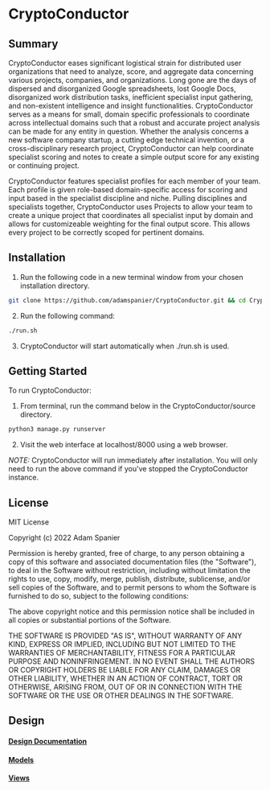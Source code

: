 # CryptoConductor

## Summary
CryptoConductor eases significant logistical strain for distributed user organizations that need to analyze, score, and aggregate data concerning various projects, companies, and organizations. Long gone are the days of dispersed and disorganized Google spreadsheets, lost Google Docs, disorganized work distribution tasks, inefficient specialist input gathering, and non-existent intelligence and insight functionalities. CryptoConductor serves as a means for small, domain specific professionals to coordinate across intellectual domains such that a robust and accurate project analysis can be made for any entity in question. Whether the analysis concerns a new software company startup, a cutting edge technical invention, or a cross-disciplinary research project, CryptoConductor can help coordinate specialist scoring and notes to create a simple output score for any existing or continuing project.

CryptoConductor features specialist profiles for each member of your team. Each profile is given role-based domain-specific access for scoring and input based in the specialist discipline and niche. Pulling disciplines and specialists together, CryptoConductor uses Projects to allow your team to create a unique project that coordinates all specialist input by domain and allows for customizeable weighting for the final output score. This allows every project to be correctly scoped for pertinent domains.

## Installation

1. Run the following code in a new terminal window from your chosen installation directory.
```bash
git clone https://github.com/adamspanier/CryptoConductor.git && cd CryptoConductor
```
2. Run the following command:
```bash
./run.sh
```
3. CryptoConductor will start automatically when ./run.sh is used.

## Getting Started
To run CryptoConductor: 

1. From terminal, run the command below in the CryptoConductor/source directory.
```bash
python3 manage.py runserver 
```

2. Visit the web interface at localhost/8000 using a web browser.

_NOTE:_ CryptoConductor will run immediately after installation. You will only need to run the above command if you've stopped the CryptoConductor instance. 

## License
MIT License

Copyright (c) 2022 Adam Spanier

Permission is hereby granted, free of charge, to any person obtaining a copy
of this software and associated documentation files (the "Software"), to deal
in the Software without restriction, including without limitation the rights
to use, copy, modify, merge, publish, distribute, sublicense, and/or sell
copies of the Software, and to permit persons to whom the Software is
furnished to do so, subject to the following conditions:

The above copyright notice and this permission notice shall be included in all
copies or substantial portions of the Software.

THE SOFTWARE IS PROVIDED "AS IS", WITHOUT WARRANTY OF ANY KIND, EXPRESS OR
IMPLIED, INCLUDING BUT NOT LIMITED TO THE WARRANTIES OF MERCHANTABILITY,
FITNESS FOR A PARTICULAR PURPOSE AND NONINFRINGEMENT. IN NO EVENT SHALL THE
AUTHORS OR COPYRIGHT HOLDERS BE LIABLE FOR ANY CLAIM, DAMAGES OR OTHER
LIABILITY, WHETHER IN AN ACTION OF CONTRACT, TORT OR OTHERWISE, ARISING FROM,
OUT OF OR IN CONNECTION WITH THE SOFTWARE OR THE USE OR OTHER DEALINGS IN THE
SOFTWARE.

## Design

#### [Design Documentation](https://github.com/adamspanier/CryptoConductor/blob/main/docs/README.md)
#### [Models](https://github.com/adamspanier/CryptoConductor/blob/main/docs/Models.md)
#### [Views](https://github.com/adamspanier/CryptoConductor/blob/main/docs/Views.md)
